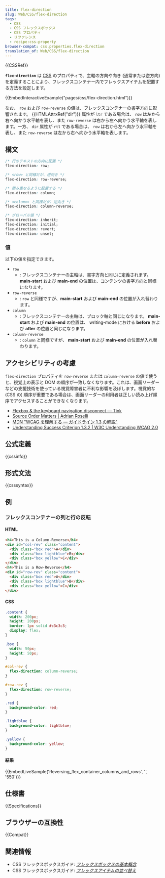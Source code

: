 ```yaml
---
title: flex-direction
slug: Web/CSS/flex-direction
tags:
  - CSS
  - CSS フレックスボックス
  - CSS プロパティ
  - リファレンス
  - recipe:css-property
browser-compat: css.properties.flex-direction
translation_of: Web/CSS/flex-direction
---
```

{{CSSRef}}

**`flex-direction`** は [CSS](/ja/docs/Web/CSS) のプロパティで、主軸の方向や向き (通常または逆方向) を定義することにより、フレックスコンテナー内でフレックスアイテムを配置する方法を設定します。

{{EmbedInteractiveExample("pages/css/flex-direction.html")}}

なお、 `row` および `row-reverse` の値は、フレックスコンテナーの書字方向に影響されます。 {{HTMLAttrxRef("dir")}} 属性が `ltr` である場合は、 `row` は左から右へ向かう水平軸を表し、また `row-reverse` は右から左へ向かう水平軸を表します。一方、 `dir` 属性が `rtl` である場合は、 `row` は右から左へ向かう水平軸を表し、また `row-reverse` は左から右へ向かう水平軸を表します。

## 構文

```css
/* 行のテキストの方向に配置 */
flex-direction: row;

/* <row> と同様だが、逆向き */
flex-direction: row-reverse;

/* 積み重なるように配置する */
flex-direction: column;

/* <column> と同様だが、逆向き */
flex-direction: column-reverse;

/* グローバル値 */
flex-direction: inherit;
flex-direction: initial;
flex-direction: revert;
flex-direction: unset;
```

### 値

以下の値を指定できます。

- `row`
  - : フレックスコンテナーの主軸は、書字方向と同じに定義されます。 **main-start** および **main-end** の位置は、コンテンツの書字方向と同様になります。
- `row-reverse`
  - : `row` と同様ですが、**main-start** および **main-end** の位置が入れ替わります。
- `column`
  - : フレックスコンテナーの主軸は、ブロック軸と同じになります。 **main-start** および **main-end** の位置は、 writing-mode における **before** および **after** の位置と同じになります。
- `column-reverse`
  - : `column` と同様ですが、 **main-start** および **main-end** の位置が入れ替わります。

## アクセシビリティの考慮

`flex-direction` プロパティを `row-reverse` または `column-reverse` の値で使うと、視覚上の表示と DOM の順序が一致しなくなります。これは、画面リーダーなどの支援技術を使っている視覚障害者に不利な影響を及ぼします。視覚的な (CSS の) 順序が重要である場合は、画面リーダーの利用者は正しい読み上げ順序でアクセスすることができなくなります。

- [Flexbox & the keyboard navigation disconnect — Tink](https://tink.uk/flexbox-the-keyboard-navigation-disconnect/)
- [Source Order Matters | Adrian Roselli](https://adrianroselli.com/2015/09/source-order-matters.html)
- [MDN "WCAG を理解する ― ガイドライン 1.3 の解説"](/ja/docs/Web/Accessibility/Understanding_WCAG/Perceivable#guideline_1.3_%e2%80%94_create_content_that_can_be_presented_in_different_ways)
- [Understanding Success Criterion 1.3.2 | W3C Understanding WCAG 2.0](https://www.w3.org/TR/UNDERSTANDING-WCAG20/content-structure-separation-sequence.html)

## 公式定義

{{cssinfo}}

## 形式文法

{{csssyntax}}

## 例

<h3 id="Reversing_flex_container_columns_and_rows">フレックスコンテナーの列と行の反転</h3>

#### HTML

```html
<h4>This is a Column-Reverse</h4>
<div id="col-rev" class="content">
  <div class="box red">A</div>
  <div class="box lightblue">B</div>
  <div class="box yellow">C</div>
</div>
<h4>This is a Row-Reverse</h4>
<div id="row-rev" class="content">
  <div class="box red">A</div>
  <div class="box lightblue">B</div>
  <div class="box yellow">C</div>
</div>
```

#### CSS

```css
.content {
  width: 200px;
  height: 200px;
  border: 1px solid #c3c3c3;
  display: flex;
}

.box {
  width: 50px;
  height: 50px;
}

#col-rev {
  flex-direction: column-reverse;
}

#row-rev {
  flex-direction: row-reverse;
}

.red {
  background-color: red;
}

.lightblue {
  background-color: lightblue;
}

.yellow {
  background-color: yellow;
}
```

#### 結果

{{EmbedLiveSample('Reversing_flex_container_columns_and_rows', '', '550')}}

## 仕様書

{{Specifications}}

## ブラウザーの互換性

{{Compat}}

## 関連情報

- CSS フレックスボックスガイド: _[フレックスボックスの基本概念](/ja/docs/Web/CSS/CSS_Flexible_Box_Layout/Basic_Concepts_of_Flexbox)_
- CSS フレックスボックスガイド: _[フレックスアイテムの並べ替え](/ja/docs/Web/CSS/CSS_Flexible_Box_Layout/Ordering_Flex_Items)_
